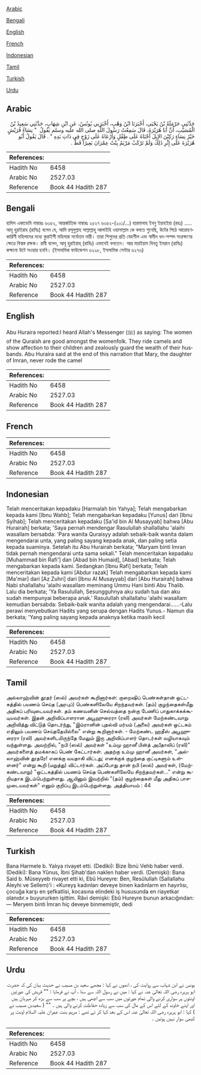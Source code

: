 [Arabic](#arabic)

[Bengali](#bengali)

[English](#english)

[French](#french)

[Indonesian](#indonesian)

[Tamil](#tamil)

[Turkish](#turkish)

[Urdu](#urdu)

## Arabic


<div dir="rtl" lang="ar" style={{fontSize:'larger',backgroundColor:'#f8f9fa',padding:20}}>
حَدَّثَنِي حَرْمَلَةُ بْنُ يَحْيَى، أَخْبَرَنَا ابْنُ وَهْبٍ، أَخْبَرَنِي يُونُسُ، عَنِ ابْنِ شِهَابٍ، حَدَّثَنِي سَعِيدُ بْنُ الْمُسَيَّبِ، أَنَّ أَبَا هُرَيْرَةَ، قَالَ سَمِعْتُ رَسُولَ اللَّهِ صلى الله عليه وسلم يَقُولُ ‏ "‏ نِسَاءُ قُرَيْشٍ خَيْرُ نِسَاءٍ رَكِبْنَ الإِبِلَ أَحْنَاهُ عَلَى طِفْلٍ وَأَرْعَاهُ عَلَى زَوْجٍ فِي ذَاتِ يَدِهِ ‏"‏ ‏.‏ قَالَ يَقُولُ أَبُو هُرَيْرَةَ عَلَى إِثْرِ ذَلِكَ وَلَمْ تَرْكَبْ مَرْيَمُ بِنْتُ عِمْرَانَ بَعِيرًا قَطُّ ‏.‏
</div>
<div style={{backgroundColor:'#f8f9fa',padding:20, marginBottom: 10}}><table> <thead> <tr> <th>References:</th> <th></th> </tr> </thead> <tbody><tr><td>Hadith No</td><td>6458</td></tr><tr><td>Arabic No</td><td>2527.03</td></tr><tr><td>Reference</td><td>Book 44 Hadith 287</td></tr></tbody></table></div>

## Bengali


<div dir="ltr" lang="bn" style={{fontSize:'larger',backgroundColor:'#f8f9fa',padding:20}}>
হাদিস একাডেমি নাম্বারঃ ৬৩৫২, আন্তর্জাতিক নাম্বারঃ ২৫২৭ ৬৩৫২-(২০১/...) হারমালাহ ইবনু ইয়াহইয়া (রহঃ) ..... আবূ হুরাইরাহ (রাযিঃ) বলেন যে, আমি রসূলুল্লাহ সাল্লাল্লাহু আলাইহি ওয়াসাল্লাম কে বলতে শুনেছি, উটের পিঠে আরোহণকারিণী মহিলাদের মধ্যে কুরাইশী মহিলারা সর্বোত্তম নারী। তারা শিশুদের প্রতি স্নেহশীল এবং স্বামীন ধন-সম্পদ সংরক্ষণের ক্ষেত্রে বিশ্বস্ত রক্ষক। রাবী বলেন, আবূ হুরাইরাহ্ (রাযিঃ) এভাবেই বলতেন। আর মারইয়াম বিনতু ইমরান (রাযিঃ) কক্ষনো উটে সওয়ার হননি। (ইসলামিক ফাউন্ডেশন ৬২২৮, ইসলামিক সেন্টার ৬২৭৬)
</div>
<div style={{backgroundColor:'#f8f9fa',padding:20, marginBottom: 10}}><table> <thead> <tr> <th>References:</th> <th></th> </tr> </thead> <tbody><tr><td>Hadith No</td><td>6458</td></tr><tr><td>Arabic No</td><td>2527.03</td></tr><tr><td>Reference</td><td>Book 44 Hadith 287</td></tr></tbody></table></div>

## English


<div dir="ltr" lang="en" style={{fontSize:'larger',backgroundColor:'#f8f9fa',padding:20}}>
Abu Huraira reported:I heard Allah's Messenger (ﷺ) as saying: The women of the Quraish are good amongst the womenfolk. They ride camels and show affection to their children and zealously guard the wealth of their husbands. Abu Huraira said at the end of this narration that Mary, the daughter of Imran, never rode the camel
</div>
<div style={{backgroundColor:'#f8f9fa',padding:20, marginBottom: 10}}><table> <thead> <tr> <th>References:</th> <th></th> </tr> </thead> <tbody><tr><td>Hadith No</td><td>6458</td></tr><tr><td>Arabic No</td><td>2527.03</td></tr><tr><td>Reference</td><td>Book 44 Hadith 287</td></tr></tbody></table></div>

## French


<div dir="ltr" lang="fr" style={{fontSize:'larger',backgroundColor:'#f8f9fa',padding:20}}>

</div>
<div style={{backgroundColor:'#f8f9fa',padding:20, marginBottom: 10}}><table> <thead> <tr> <th>References:</th> <th></th> </tr> </thead> <tbody><tr><td>Hadith No</td><td>6458</td></tr><tr><td>Arabic No</td><td>2527.03</td></tr><tr><td>Reference</td><td>Book 44 Hadith 287</td></tr></tbody></table></div>

## Indonesian


<div dir="ltr" lang="id" style={{fontSize:'larger',backgroundColor:'#f8f9fa',padding:20}}>
Telah menceritakan kepadaku [Harmalah bin Yahya]; Telah mengabarkan kepada kami [Ibnu Wahb]; Telah mengabarkan kepadaku [Yunus] dari [Ibnu Syihab]; Telah menceritakan kepadaku [Sa'id bin Al Musayyab] bahwa [Abu Hurairah] berkata; 'Saya pernah mendengar Rasulullah shallallahu 'alaihi wasallam bersabda: 'Para wanita Quraisyy adalah sebaik-baik wanita dalam mengendarai unta, yang paling sayang kepada anak, dan paling setia kepada suaminya. Setelah itu Abu Hurairah berkata; "Maryam binti Imran tidak pernah mengendarai unta sama sekali." Telah menceritakan kepadaku [Muhammad bin Rafi'] dan [Abad bin Humaid], [Abad] berkata; Telah mengabarkan kepada kami. Sedangkan [Ibnu Rafi] berkata; Telah menceritakan kepada kami [Abdur razak] Telah mengabarkan kepada kami [Ma'mar] dari [Az Zuhri] dari [Ibnu Al Musayyab] dari [Abu Hurairah] bahwa Nabi shallallahu 'alaihi wasallam meminang Ummu Hani binti Abu Thalib. Lalu dia berkata; 'Ya Rasulullah, Sesungguhnya aku sudah tua dan aku sudah mempunyai beberapa anak.' Rasulullah shallallahu 'alaihi wasallam kemudian bersabda: Sebaik-baik wanita adalah yang mengendarai……-Lalu perawi menyebutkan Hadits yang serupa dengan Hadits Yunus.- Namun dia berkata; 'Yang paling sayang kepada anaknya ketika masih kecil
</div>
<div style={{backgroundColor:'#f8f9fa',padding:20, marginBottom: 10}}><table> <thead> <tr> <th>References:</th> <th></th> </tr> </thead> <tbody><tr><td>Hadith No</td><td>6458</td></tr><tr><td>Arabic No</td><td>2527.03</td></tr><tr><td>Reference</td><td>Book 44 Hadith 287</td></tr></tbody></table></div>

## Tamil


<div dir="ltr" lang="ta" style={{fontSize:'larger',backgroundColor:'#f8f9fa',padding:20}}>
அல்லாஹ்வின் தூதர் (ஸல்) அவர்கள் கூறினார்கள்: குறைஷிப் பெண்கள்தான் ஒட்டகத்தில் பயணம் செய்த (அரபுப்) பெண்களிலேயே சிறந்தவர்கள். (தம்) குழந்தைகள்மீது அதிகப் பரிவுடையவர்கள். தம் கணவனின் செல்வத்தை நன்கு பேணிப் பாதுகாக்கக்கூடியவர்கள். இதன் அறிவிப்பாளரான அபூஹுரைரா (ரலி) அவர்கள் மேற்கண்டவாறு அறிவித்து விட்டுத் தொடர்ந்து, "இம்ரானின் புதல்வி மர்யம் (அலை) அவர்கள் ஒட்டகம் எதிலும் பயணம் செய்ததேயில்லை" என்று கூறினார்கள். - மேற்கண்ட ஹதீஸ் அபூஹுரைரா (ரலி) அவர்களிடமிருந்தே மேலும் இரு அறிவிப்பாளர் தொடர்கள் வழியாகவும் வந்துள்ளது. அவற்றில், "நபி (ஸல்) அவர்கள் "உம்மு ஹானீ பின்த் அபீதாலிப் (ரலி)" அவர்களைத் தமக்காகப் பெண் கேட்டார்கள். அதற்கு உம்மு ஹானீ அவர்கள், "அல்லாஹ்வின் தூதரே! எனக்கு வயதாகி விட்டது; எனக்குக் குழந்தை குட்டிகளும் உள்ளனர்" என்று கூறி (மறுத்து) விட்டார்கள். அப்போது தான் நபி (ஸல்) அவர்கள், (மேற்கண்டவாறு) "ஒட்டகத்தில் பயணம் செய்த பெண்களிலேயே சிறந்தவர்கள்..." என்று கூறியதாக இடம்பெற்றுள்ளது. ஆயினும் இவற்றில் "(தம்) குழந்தைகள் மீது அதிகப் பாசமுடையவர்கள்" எனும் குறிப்பு இடம்பெற்றுள்ளது. அத்தியாயம் : 44
</div>
<div style={{backgroundColor:'#f8f9fa',padding:20, marginBottom: 10}}><table> <thead> <tr> <th>References:</th> <th></th> </tr> </thead> <tbody><tr><td>Hadith No</td><td>6458</td></tr><tr><td>Arabic No</td><td>2527.03</td></tr><tr><td>Reference</td><td>Book 44 Hadith 287</td></tr></tbody></table></div>

## Turkish


<div dir="ltr" lang="tr" style={{fontSize:'larger',backgroundColor:'#f8f9fa',padding:20}}>
Bana Harmele b. Yalıya rivayet etti. (Dediki): Bize İbnü Vehb haber verdi. (Dediki): Bana Yûnus, İbni Şihab'dan naklen haber verdi. (Demişki): Bana Said b. Müseyyeb rivayet etti ki, Ebû Hureyre: Ben, Resûlullah (Sallallahu Aleyhi ve Sellem)'i : «Kureyş kadınları deveye binen kadınlarm en hayırlısı, çocuğa karşı en şefkatlisi, kocasına elindeki iş hususunda en riayetkar olanıdır.» buyururken işittim. Râvi demişki: Ebû Hureyre bunun arkacığından: — Meryem binti İmran hiç deveye binmemiştir, dedi
</div>
<div style={{backgroundColor:'#f8f9fa',padding:20, marginBottom: 10}}><table> <thead> <tr> <th>References:</th> <th></th> </tr> </thead> <tbody><tr><td>Hadith No</td><td>6458</td></tr><tr><td>Arabic No</td><td>2527.03</td></tr><tr><td>Reference</td><td>Book 44 Hadith 287</td></tr></tbody></table></div>

## Urdu


<div dir="rtl" lang="ur" style={{fontSize:'larger',backgroundColor:'#f8f9fa',padding:20}}>
یونس نے ابن شہاب سے روایت کی ، انھوں نے کہا : مجھے سعید بن مسیب نے حدیث بیان کی کہ حضرت ابو ہریرہ رضی اللہ تعالیٰ عنہ نے کہا : میں نے رسول اللہ سے سنا ، آپ نے فرمایا : "" قریش کی عورتیں اونٹوں پر سواری کرنے والی تمام عورتوں میں سب سے اچھی ہیں ، بچے پر سب سے بڑھ کر مہربان ہیں اور اپنے خاوند کے لئے اس کے مال کی سب سے زیادہ حفاظت کرنے والی ہیں ۔ "" ( سعیدبن مسیب نے ) کہا : ابو ہریرہ رضی اللہ تعالیٰ عنہ اس کے بعد کہا کر تے تھے : مریم بنت عمران علیہ السلام اونٹ پر کبھی سوار نہیں ہوئیں ۔
</div>
<div style={{backgroundColor:'#f8f9fa',padding:20, marginBottom: 10}}><table> <thead> <tr> <th>References:</th> <th></th> </tr> </thead> <tbody><tr><td>Hadith No</td><td>6458</td></tr><tr><td>Arabic No</td><td>2527.03</td></tr><tr><td>Reference</td><td>Book 44 Hadith 287</td></tr></tbody></table></div>